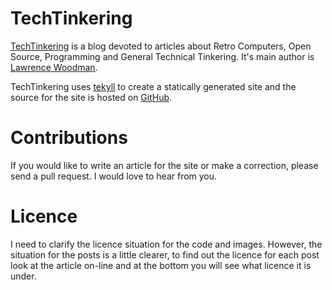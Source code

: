 # TechTinkering
[TechTinkering](https://techtinkering.com) is a blog devoted to articles about Retro Computers, Open Source, Programming and General Technical Tinkering. It's main author is [Lawrence Woodman](https://lawrencewoodman.github.io).

TechTinkering uses [tekyll](https://github.com/lawrencewoodman/tekyll) to create a statically generated site and the source for the site is hosted on [GitHub](https://github.com/lawrencewoodman/techtinkering.com).

# Contributions
If you would like to write an article for the site or make a correction, please send a pull request. I would love to hear from you.

# Licence
I need to clarify the licence situation for the code and images.  However, the situation for the posts is a little clearer, to find out the licence for each post look at the article on-line and at the bottom you will see what licence it is under.
